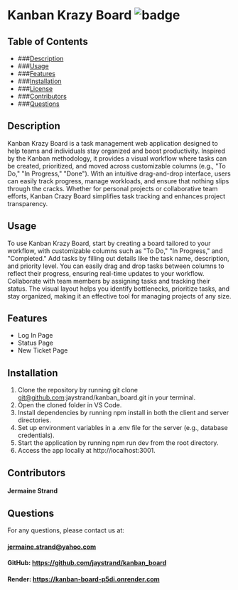 # Kanban Krazy Board ![badge](https://img.shields.io/badge/license-MIT-blue)

## Table of Contents
- ###[Description](#description)
- ###[Usage](#usage)
- ###[Features](#features)
- ###[Installation](#installation)
- ###[License](#license)
- ###[Contributors](#contributors)
- ###[Questions](#questions)

## Description

Kanban Krazy Board is a task management web application designed to help teams and individuals stay organized and boost productivity. Inspired by the Kanban methodology, it provides a visual workflow where tasks can be created, prioritized, and moved across customizable columns (e.g., "To Do," "In Progress," "Done"). With an intuitive drag-and-drop interface, users can easily track progress, manage workloads, and ensure that nothing slips through the cracks. Whether for personal projects or collaborative team efforts, Kanban Crazy Board simplifies task tracking and enhances project transparency.

## Usage
To use Kanban Krazy Board, start by creating a board tailored to your workflow, with customizable columns such as "To Do," "In Progress," and "Completed." Add tasks by filling out details like the task name, description, and priority level. You can easily drag and drop tasks between columns to reflect their progress, ensuring real-time updates to your workflow. Collaborate with team members by assigning tasks and tracking their status. The visual layout helps you identify bottlenecks, prioritize tasks, and stay organized, making it an effective tool for managing projects of any size.

## Features
* Log In Page
* Status Page
* New Ticket Page

## Installation
1. Clone the repository by running git clone git@github.com:jaystrand/kanban_board.git in your terminal.
2. Open the cloned folder in VS Code.
3. Install dependencies by running npm install in both the client and server directories.
4. Set up environment variables in a .env file for the server (e.g., database credentials).
5. Start the application by running npm run dev from the root directory.
6. Access the app locally at http://localhost:3001.

## Contributors
#### Jermaine Strand

## Questions
For any questions, please contact us at: 

#### jermaine.strand@yahoo.com


#### GitHub: https://github.com/jaystrand/kanban_board
#### Render: https://kanban-board-p5di.onrender.com
